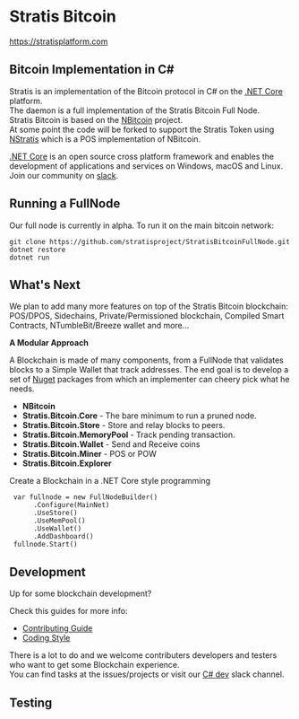 Stratis Bitcoin
===============

https://stratisplatform.com

Bitcoin Implementation in C#
----------------------------

Stratis is an implementation of the Bitcoin protocol in C# on the [.NET Core](https://dotnet.github.io/) platform.  
The daemon is a full implementation of the Stratis Bitcoin Full Node.  
Stratis Bitcoin is based on the [NBitcoin](https://github.com/MetacoSA/NBitcoin) project.  
At some point the code will be forked to support the Stratis Token using [NStratis](https://github.com/stratisproject/NStratis) which is a POS implementation of NBitcoin.

[.NET Core](https://dotnet.github.io/) is an open source cross platform framework and enables the development of applications and services on Windows, macOS and Linux.    
Join our community on [slack](https://stratisplatform.slack.com).

Running a FullNode 
------------------

Our full node is currently in alpha. To run it on the main bitcoin network:

```
git clone https://github.com/stratisproject/StratisBitcoinFullNode.git
dotnet restore
dotnet run
```

What's Next 
----------

We plan to add many more features on top of the Stratis Bitcoin blockchain:  
POS/DPOS, Sidechains, Private/Permissioned blockchain, Compiled Smart Contracts, NTumbleBit/Breeze wallet and more...  

**A Modular Approach**

A Blockchain is made of many components, from a FullNode that validates blocks to a Simple Wallet that track addresses.
The end goal is to develop a set of [Nuget](https://en.wikipedia.org/wiki/NuGet) packages from which an implementer can cheery pick what he needs.

* **NBitcoin**
* **Stratis.Bitcoin.Core**  - The bare minimum to run a pruned node.
* **Stratis.Bitcoin.Store** - Store and relay blocks to peers.
* **Stratis.Bitcoin.MemoryPool** - Track pending transaction.
* **Stratis.Bitcoin.Wallet** - Send and Receive coins
* **Stratis.Bitcoin.Miner** - POS or POW
* **Stratis.Bitcoin.Explorer**


Create a Blockchain in a .NET Core style programming
```
 var fullnode = new FullNodeBuilder()  
      .Configure(MainNet)
      .UseStore()  
      .UseMemPool()  
      .UseWallet()  
      .AddDashboard()  
 fullnode.Start()
```

Development
-----------
Up for some blockchain development? 

Check this guides for more info:
* [Contributing Guide](Documentation/contributing.md)
* [Coding Style](Documentation/coding-style.md.md)

There is a lot to do and we welcome contributers developers and testers who want to get some Blockchain experience.  
You can find tasks at the issues/projects or visit our [C# dev](https://stratisplatform.slack.com/messages/csharp_development/) slack channel.

Testing
-------


